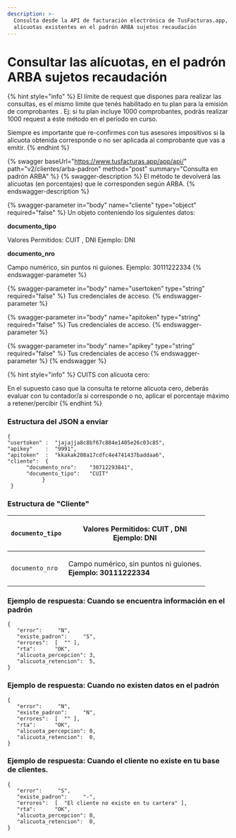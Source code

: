 ```yaml
---
description: >-
  Consulta desde la API de facturación electrónica de TusFacturas.app, las
  alícuotas existentes en el padrón ARBA sujetos recaudación
---
```


# Consultar las alícuotas, en el padrón ARBA sujetos recaudación

{% hint style="info" %}
El límite de request que dispones para realizar las consultas, es el mismo limite que tenés habilitado en tu plan para la emisión de comprobantes . Ej: si tu plan incluye 1000 comprobantes, podrás realizar 1000 request a éste método en el período en curso.

Siempre es importante que re-confirmes con tus asesores impositivos si la alícuota obtenida corresponde o no ser aplicada al comprobante que vas a emitir.
{% endhint %}

{% swagger baseUrl="https://www.tusfacturas.app/app/api/" path="v2/clientes/arba-padron" method="post" summary="Consulta en padrón ARBA" %}
{% swagger-description %}
El método te devolverá las alícuotas (en porcentajes) que le corresponden según ARBA.
{% endswagger-description %}

{% swagger-parameter in="body" name="cliente" type="object" required="false" %}
Un objeto conteniendo los siguientes datos:

**documento\_tipo**

Valores Permitidos: CUIT , DNI Ejemplo: DNI

**documento\_nro**

Campo numérico, sin puntos ni guiones. Ejemplo: 30111222334
{% endswagger-parameter %}

{% swagger-parameter in="body" name="usertoken" type="string" required="false" %}
Tus credenciales de acceso.
{% endswagger-parameter %}

{% swagger-parameter in="body" name="apitoken" type="string" required="false" %}
Tus credenciales de acceso.
{% endswagger-parameter %}

{% swagger-parameter in="body" name="apikey" type="string" required="false" %}
Tus credenciales de acceso
{% endswagger-parameter %}
{% endswagger %}

{% hint style="info" %}
CUITS con alícuota cero:

En el supuesto caso que la consulta te retorne alícuota cero, deberás evaluar con tu contador/a si corresponde o no, aplicar el porcentaje máximo a retener/percibir
{% endhint %}

### Estructura del JSON a enviar

```
{
"usertoken" :  "jajajja8c8bf67c884e1405e26c03c85",
"apikey"    :  "9991",
"apitoken"  :  "kkakak208a17cdfc4e4741437baddaa6",
"cliente":  {                
      "documento_nro":    "30712293841",
      "documento_tipo":   "CUIT"        
           }
 }
```

### Estructura de "Cliente"

| `documento_tipo` | <p>Valores Permitidos: <strong>CUIT , DNI</strong><br><strong>Ejemplo: DNI</strong></p> |
| ---------------- | --------------------------------------------------------------------------------------- |
| `documento_nro`  | <p>Campo numérico, sin puntos ni guiones.<br><strong>Ejemplo: 30111222334</strong></p>  |

### Ejemplo de respuesta: Cuando se encuentra información en el padrón

```
{
   "error":     "N",
   "existe_padron":     "S",
   "errores":  [  "" ],
   "rta":      "OK",
   "alicuota_percepcion": 3,
   "alicuota_retencion":  5,
}
```

### Ejemplo de respuesta: Cuando no existen datos en el padrón

```
{
   "error":     "N",
   "existe_padron":     "N",
   "errores":  [  "" ],
   "rta":      "OK",
   "alicuota_percepcion": 0,
   "alicuota_retencion":  0,
}
```

### Ejemplo de respuesta: Cuando el cliente no existe en tu base de clientes.

```
{
   "error":     "S",
   "existe_padron":     "-",
   "errores":  [  "El cliente no existe en tu cartera" ],
   "rta":      "OK",
   "alicuota_percepcion": 0,
   "alicuota_retencion":  0,
}
```
